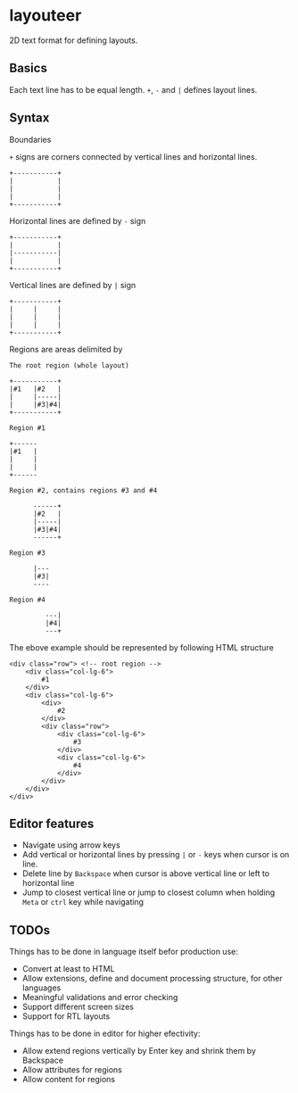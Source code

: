# layouteer

2D text format for defining layouts.

## Basics

Each text line has to be equal length. `+`, `-` and `|` defines layout lines.

## Syntax

Boundaries

`+` signs are corners connected by vertical lines and horizontal lines.

    +-----------+
    |           |
    |           |
    |           |
    +-----------+

Horizontal lines are defined by `-` sign

    +-----------+
    |           |
    |-----------|
    |           |
    +-----------+

Vertical lines are defined by `|` sign

    +-----------+
    |     |     |
    |     |     |
    |     |     |
    +-----------+

Regions are areas delimited by 

    The root region (whole layout)

    +-----------+
    |#1   |#2   |
    |     |-----|
    |     |#3|#4|
    +-----------+

    Region #1

    +------
    |#1   |
    |     |
    |     |
    +------
    
    Region #2, contains regions #3 and #4

          ------+
          |#2   |
          |-----|
          |#3|#4|
          ------+

    Region #3

          |---
          |#3|
          ----

    Region #4

             ---|
             |#4|
             ---+

The ebove example should be represented by following HTML structure

    <div class="row"> <!-- root region -->
        <div class="col-lg-6">
            #1
        </div>
        <div class="col-lg-6">
            <div>
                #2
            </div>
            <div class="row">
                <div class="col-lg-6">
                    #3
                </div>
                <div class="col-lg-6">
                    #4
                </div>
            </div>
        </div>
    </div>

## Editor features

- Navigate using arrow keys
- Add vertical or horizontal lines by pressing `|` or `-` keys when cursor is on line.
- Delete line by `Backspace` when cursor is above vertical line or left to horizontal line
- Jump to closest vertical line or jump to closest column when holding `Meta` or `ctrl` key while navigating 

## TODOs

Things has to be done in language itself befor production use:

- Convert at least to HTML
- Allow extensions, define and document processing structure, for other languages
- Meaningful validations and error checking
- Support different screen sizes
- Support for RTL layouts 

Things has to be done in editor for higher efectivity:

- Allow extend regions vertically by Enter key and shrink them by Backspace
- Allow attributes for regions
- Allow content for regions
